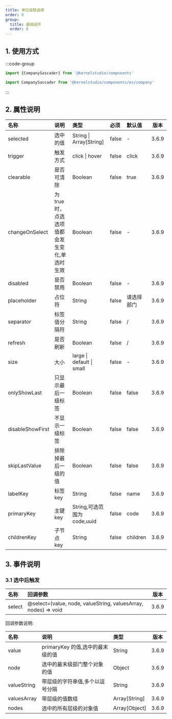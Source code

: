 ```yaml
---
title: 单位级联选择
order: 0
group:
  title: 基础组件
  order: 0
---
```


## 1. 使用方式

:::code-group

```js [默认]
import {CompanySascader} from '@kernelstudio/components'
```

```js [单个导入]
import CompanySascader from '@kernelstudio/components/es/company'
```

:::

## 2. 属性说明

| 名称               | 说明                       | 类型                         | 必须    | 默认值      |  版本   |
|:-----------------|:-------------------------|:---------------------------|:------|:---------|:-----:|
| selected         | 选中的值                     | String \| Array\[String\]  | false | -        | 3.6.9 |
| trigger          | 触发方式                     | click \| hover             | false | click    | 3.6.9 |
| clearable        | 是否可清除                    | Boolean                    | false | true     | 3.6.9 |
| changeOnSelect   | 为true时，点选选项值都会发生变化,单选时生效 | Boolean                    | false | -        | 3.6.9 |
| disabled         | 是否禁用                     | Boolean                    | false | -        | 3.6.9 |
| placeholder      | 占位符                      | String                     | false | 请选择部门    | 3.6.9 |
| separator        | 标签值分隔符                   | String                     | false | /        | 3.6.9 |
| refresh          | 是否刷新                     | Boolean                    | false | /        | 3.6.9 |
| size             | 大小                       | large \| default  \| small | false | -        | 3.6.9 |
| onlyShowLast     | 只显示最后一级标签                | Boolean                    | false | false    | 3.6.9 |
| disableShowFirst | 不显示一级标签                  | Boolean                    | false | false    | 3.6.9 |
| skipLastValue    | 排除掉最后一级的值                | Boolean                    | false | false    | 3.6.9 |
| labelKey         | 标签key                    | String                     | false | name     | 3.6.9 |
| primaryKey       | 主键key                    | String,可选范围为code,uuid      | false | code     | 3.6.9 |
| childrenKey      | 子节点key                   | String                     | false | children | 3.6.9 |

## 3. 事件说明

### 3.1 选中后触发

| 名称     | 回调参数                                                           |  版本   |
|:-------|:---------------------------------------------------------------|:-----:|
| select | @select=(value, node, valueString, valuesArray, nodes) => void | 3.6.9 |

回调参数说明:

| 名称          | 说明                     | 类型              |  版本   |
|:------------|:-----------------------|:----------------|:-----:|
| value       | primaryKey 的值,选中的最末级的值 | String          | 3.6.9 |
| node        | 选中的最末级部门整个对象的值         | Object          | 3.6.9 |
| valueString | 带层级的字符串值,多个以逗号分隔       | String          | 3.6.9 |
| valuesArray | 带层级的值数组                | Array\[String\] | 3.6.9 |
| nodes       | 选中的所有层级的对象值            | Array\[Object\] | 3.6.9 |